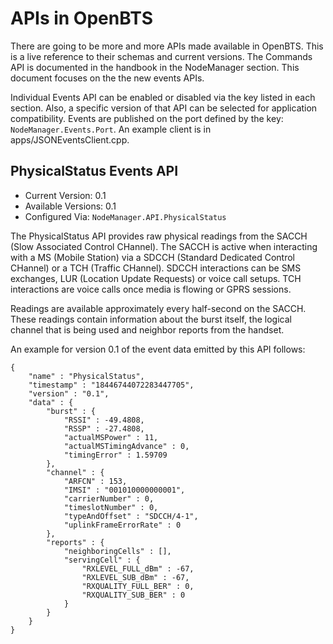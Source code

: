 # APIs in OpenBTS

There are going to be more and more APIs made available in OpenBTS. This is a live reference to their schemas and current versions. The Commands API is documented in the handbook in the NodeManager section. This document focuses on the the new events APIs.

Individual Events API can be enabled or disabled via the key listed in each section. Also, a specific version of that API can be selected for application compatibility. Events are published on the port defined by the key: ```NodeManager.Events.Port```. An example client is in apps/JSONEventsClient.cpp.


## PhysicalStatus Events API

 - Current Version: 0.1
 - Available Versions: 0.1
 - Configured Via: ```NodeManager.API.PhysicalStatus```

The PhysicalStatus API provides raw physical readings from the SACCH (Slow Associated Control CHannel). The SACCH is active when interacting with a MS (Mobile Station) via a SDCCH (Standard Dedicated Control CHannel) or a TCH (Traffic CHannel). SDCCH interactions can be SMS exchanges, LUR (Location Update Requests) or voice call setups. TCH interactions are voice calls once media is flowing or GPRS sessions.

Readings are available approximately every half-second on the SACCH. These readings contain information about the burst itself, the logical channel that is being used and neighbor reports from the handset.

An example for version 0.1 of the event data emitted by this API follows:

```
{
	"name" : "PhysicalStatus",
	"timestamp" : "18446744072283447705",
	"version" : "0.1",
	"data" : {
		"burst" : {
			"RSSI" : -49.4808,
			"RSSP" : -27.4808,
			"actualMSPower" : 11,
			"actualMSTimingAdvance" : 0,
			"timingError" : 1.59709
		},
		"channel" : {
			"ARFCN" : 153,
			"IMSI" : "001010000000001",
			"carrierNumber" : 0,
			"timeslotNumber" : 0,
			"typeAndOffset" : "SDCCH/4-1",
			"uplinkFrameErrorRate" : 0
		},
		"reports" : {
			"neighboringCells" : [],
			"servingCell" : {
				"RXLEVEL_FULL_dBm" : -67,
				"RXLEVEL_SUB_dBm" : -67,
				"RXQUALITY_FULL_BER" : 0,
				"RXQUALITY_SUB_BER" : 0
			}
		}
	}
}
```
